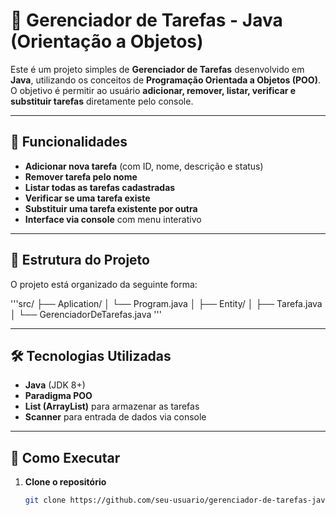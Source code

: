 # 📝 Gerenciador de Tarefas - Java (Orientação a Objetos)

Este é um projeto simples de **Gerenciador de Tarefas** desenvolvido em **Java**, utilizando os conceitos de **Programação Orientada a Objetos (POO)**.  
O objetivo é permitir ao usuário **adicionar, remover, listar, verificar e substituir tarefas** diretamente pelo console.

---

## 🚀 Funcionalidades

- **Adicionar nova tarefa** (com ID, nome, descrição e status)
- **Remover tarefa pelo nome**
- **Listar todas as tarefas cadastradas**
- **Verificar se uma tarefa existe**
- **Substituir uma tarefa existente por outra**
- **Interface via console** com menu interativo

---

## 📂 Estrutura do Projeto

O projeto está organizado da seguinte forma:

'''src/
├── Aplication/
│ └── Program.java 
│
├── Entity/
│ ├── Tarefa.java 
│ └── GerenciadorDeTarefas.java 
'''

---

## 🛠️ Tecnologias Utilizadas

- **Java** (JDK 8+)
- **Paradigma POO**
- **List (ArrayList)** para armazenar as tarefas
- **Scanner** para entrada de dados via console

---

## 📜 Como Executar

1. **Clone o repositório**
   ```bash
   git clone https://github.com/seu-usuario/gerenciador-de-tarefas-java.git
